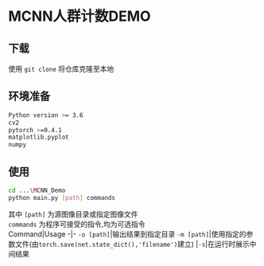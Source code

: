# MCNN人群计数DEMO

## 下载

使用 `git clone` 将仓库克隆至本地

## 环境准备

```bash
Python version >= 3.6
cv2
pytorch >=0.4.1
matplotlib.pyplot
numpy
```

## 使用

```bash
cd ...\MCNN_Demo
python main.py [path] commands
```

其中 `[path]` 为源图像目录或指定图像文件  
`commands` 为程序可接受的指令,均为可选指令  
Command|Usage
-|-
`-o [path]`|输出结果到指定目录
`-m [path]`|使用指定的参数文件(由`torch.save(net.state_dict(),'filename')`建立)
|`-s`|在运行时展示中间结果

